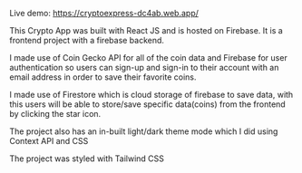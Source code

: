 Live demo: https://cryptoexpress-dc4ab.web.app/

This Crypto App was built with React JS and is hosted on Firebase. It is a frontend project with a firebase backend.

I made use of Coin Gecko API for all of the coin data and Firebase for user authentication so users can sign-up and sign-in to their account with an email address in order to save their favorite coins.

I made use of Firestore which is cloud storage of firebase to save data, with this users will be able to store/save specific data(coins) from the frontend by clicking the star icon.

The project also has an in-built light/dark theme mode which I did using Context API and CSS

The project was styled with Tailwind CSS
